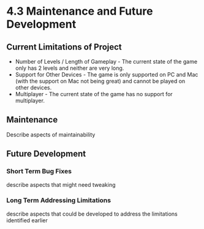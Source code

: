 # 4.3 Maintenance and Future Development

## Current Limitations of Project

* Number of Levels / Length of Gameplay - The current state of the game only has 2 levels and neither are very long.
* Support for Other Devices - The game is only supported on PC and Mac (with the support on Mac not being great) and cannot be played on other devices.
* Multiplayer - The current state of the game has no support for multiplayer.&#x20;

## Maintenance

Describe aspects of maintainability

## Future Development

### Short Term Bug Fixes

describe aspects that might need tweaking

### Long Term Addressing Limitations

describe aspects that could be developed to address the limitations identified earlier
